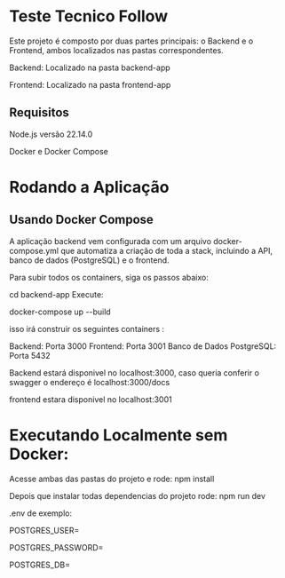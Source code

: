 # **Teste Tecnico Follow**

Este projeto é composto por duas partes principais: o Backend e o Frontend, ambos localizados nas pastas correspondentes.

Backend: Localizado na pasta backend-app

Frontend: Localizado na pasta frontend-app

## **Requisitos**

Node.js versão 22.14.0

Docker e Docker Compose

# **Rodando a Aplicação**

## **Usando Docker Compose**

A aplicação backend vem configurada com um arquivo docker-compose.yml que automatiza a criação de toda a stack, incluindo a API, banco de dados (PostgreSQL) e o frontend.

Para subir todos os containers, siga os passos abaixo:

cd backend-app
Execute:

docker-compose up --build

isso irá construir os seguintes containers : 

Backend: Porta 3000
Frontend: Porta 3001
Banco de Dados PostgreSQL: Porta 5432

Backend estará disponivel no localhost:3000, caso queria conferir o swagger o endereço é localhost:3000/docs 

frontend estara disponivel no localhost:3001


# **Executando Localmente sem Docker**:
Acesse ambas das pastas do projeto e rode:
npm install

Depois que instalar todas dependencias do projeto rode: 
npm run dev

.env de exemplo:

POSTGRES_USER=

POSTGRES_PASSWORD=

POSTGRES_DB=
